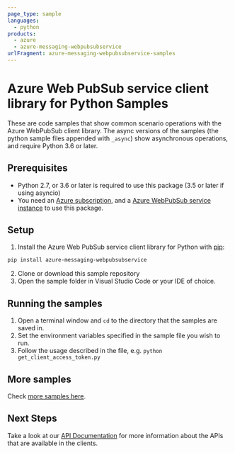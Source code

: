 ```yaml
---
page_type: sample
languages:
  - python
products:
  - azure
  - azure-messaging-webpubsubservice
urlFragment: azure-messaging-webpubsubservice-samples
---
```


# Azure Web PubSub service client library for Python Samples

These are code samples that show common scenario operations with the Azure WebPubSub client library.
The async versions of the samples (the python sample files appended with `_async`) show asynchronous operations,
and require Python 3.6 or later.

## Prerequisites

* Python 2.7, or 3.6 or later is required to use this package (3.5 or later if using asyncio)
* You need an [Azure subscription][azure_sub], and a [Azure WebPubSub service instance][webpubsubservice_docs] to use this package.

## Setup

1. Install the Azure Web PubSub service client library for Python with [pip](https://pypi.org/project/pip/):

```bash
pip install azure-messaging-webpubsubservice
```

2. Clone or download this sample repository
3. Open the sample folder in Visual Studio Code or your IDE of choice.

## Running the samples

1. Open a terminal window and `cd` to the directory that the samples are saved in.
2. Set the environment variables specified in the sample file you wish to run.
3. Follow the usage described in the file, e.g. `python get_client_access_token.py`

## More samples

Check [more samples here][servicesample].

## Next Steps

Take a look at our [API Documentation][apiref] for more information about the APIs that are available in the clients.


<!-- LINKS -->
[azure_sub]: https://azure.microsoft.com/free/
[webpubsubservice_docs]: https://aka.ms/awps/doc
[servicesample]: https://github.com/Azure/azure-webpubsub/tree/main/samples/python
[apiref]: https://aka.ms/awps/sdk/python
